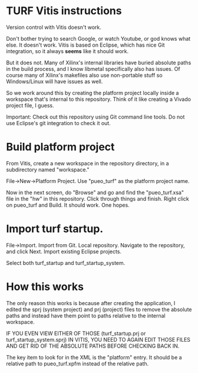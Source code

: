 # TURF Vitis instructions

Version control with Vitis doesn't work.

Don't bother trying to search Google, or watch Youtube, or god knows
what else. It doesn't work. Vitis is based on Eclipse, which has nice
Git integration, so it always **seems** like it should work.

But it does not. Many of Xilinx's internal libraries have buried
absolute paths in the build process, and I know libmetal specifically
also has issues. Of course many of Xilinx's makefiles also use
non-portable stuff so Windows/Linux will have issues as well.

So we work around this by creating the platform project locally inside
a workspace that's internal to this repository. Think of it like
creating a Vivado project file, I guess.

Important: Check out this repository using Git command line tools.
Do not use Eclipse's git integration to check it out.

# Build platform project

From Vitis, create a new workspace in the repository directory, in
a subdirectory named "workspace."

File->New->Platform Project. Use "pueo_turf" as the platform project name.

Now in the next screen, do "Browse" and go and find the "pueo_turf.xsa" file
in the "hw" in this repository. Click through things and finish. Right click
on pueo_turf and Build. It should work. One hopes.

# Import turf startup.

File->Import. Import from Git. Local repository. Navigate to the repository,
and click Next. Import existing Eclipse projects.

Select both turf_startup and turf_startup_system.

# How this works

The only reason this works is because after creating the application,
I edited the sprj (system project) and prj (project) files to remove
the absolute paths and instead have them point to paths relative
to the internal workspace.

IF YOU EVEN VIEW EITHER OF THOSE (turf_startup.prj or turf_startup_system.sprj)
IN VITIS, YOU NEED TO AGAIN EDIT THOSE FILES AND GET RID OF THE ABSOLUTE
PATHS BEFORE CHECKING BACK IN.

The key item to look for in the XML is the "platform" entry. It should be
a relative path to pueo_turf.xpfm instead of the relative path.

